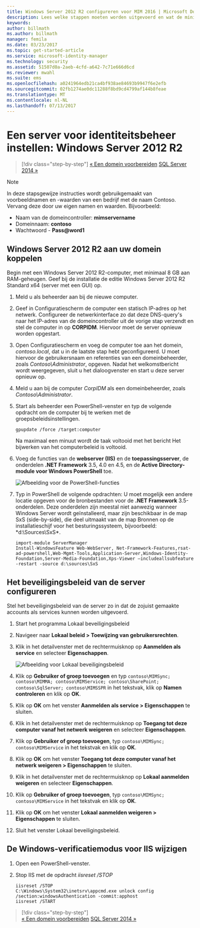 ```yaml
---
title: Windows Server 2012 R2 configureren voor MIM 2016 | Microsoft Docs
description: Lees welke stappen moeten worden uitgevoerd en wat de minimale vereisten zijn voor het voorbereiden van Windows Server 2012 RS zodat dit kan samenwerken met MIM 2016.
keywords: 
author: billmath
ms.author: billmath
manager: femila
ms.date: 03/23/2017
ms.topic: get-started-article
ms.service: microsoft-identity-manager
ms.technology: security
ms.assetid: 51507d0a-2aeb-4cfd-a642-7c71e666d6cd
ms.reviewer: mwahl
ms.suite: ems
ms.openlocfilehash: a0241964edb21ca4bf938ae84693b9947f6e2efb
ms.sourcegitcommit: 02fb1274ae0dc11288f8bd9cd4799af144b8feae
ms.translationtype: MT
ms.contentlocale: nl-NL
ms.lasthandoff: 07/13/2017
---
```

# Een server voor identiteitsbeheer instellen: Windows Server 2012 R2
<a id="set-up-an-identity-management-server-windows-server-2012-r2" class="xliff"></a>

>[!div class="step-by-step"]
[« Een domein voorbereiden](preparing-domain.md)
[SQL Server 2014 »](prepare-server-sql2014.md)

> [!NOTE]
> In deze stapsgewijze instructies wordt gebruikgemaakt van voorbeeldnamen en -waarden van een bedrijf met de naam Contoso. Vervang deze door uw eigen namen en waarden. Bijvoorbeeld:
> - Naam van de domeincontroller: **mimservername**
> - Domeinnaam: **contoso**
> - Wachtwoord - **Pass@word1**

## Windows Server 2012 R2 aan uw domein koppelen
<a id="join-windows-server-2012-r2-to-your-domain" class="xliff"></a>

Begin met een Windows Server 2012 R2-computer, met minimaal 8 GB aan RAM-geheugen. Geef bij de installatie de editie Windows Server 2012 R2 Standard x64 (server met een GUI) op.

1. Meld u als beheerder aan bij de nieuwe computer.

2. Geef in Configuratiescherm de computer een statisch IP-adres op het netwerk. Configureer de netwerkinterface zo dat deze DNS-query's naar het IP-adres van de domeincontroller uit de vorige stap verzendt en stel de computer in op **CORPIDM**.  Hiervoor moet de server opnieuw worden opgestart.

3. Open Configuratiescherm en voeg de computer toe aan het domein, *contoso.local*, dat u in de laatste stap hebt geconfigureerd.  U moet hiervoor de gebruikersnaam en referenties van een domeinbeheerder, zoals *Contoso\Administrator*, opgeven.  Nadat het welkomstbericht wordt weergegeven, sluit u het dialoogvenster en start u deze server opnieuw op.

4. Meld u aan bij de computer *CorpIDM* als een domeinbeheerder, zoals *Contoso\Administrator*.

5. Start als beheerder een PowerShell-venster en typ de volgende opdracht om de computer bij te werken met de groepsbeleidsinstellingen.

    ```
    gpupdate /force /target:computer
    ```

    Na maximaal een minuut wordt de taak voltooid met het bericht Het bijwerken van het computerbeleid is voltooid.

6. Voeg de functies van de **webserver (IIS)** en de **toepassingsserver**, de onderdelen **.NET Framework** 3.5, 4.0 en 4.5, en de **Active Directory-module voor Windows PowerShell** toe.

    ![Afbeelding voor de PowerShell-functies](media/MIM-DeployWS2.png)

7. Typ in PowerShell de volgende opdrachten: U moet mogelijk een andere locatie opgeven voor de bronbestanden voor de **.NET Framework** 3.5-onderdelen. Deze onderdelen zijn meestal niet aanwezig wanneer Windows Server wordt geïnstalleerd, maar zijn beschikbaar in de map SxS (side-by-side), die deel uitmaakt van de map Bronnen op de installatieschijf voor het besturingssysteem, bijvoorbeeld: *d:\Sources\SxS\*.

    ```
    import-module ServerManager
    Install-WindowsFeature Web-WebServer, Net-Framework-Features,rsat-ad-powershell,Web-Mgmt-Tools,Application-Server,Windows-Identity-Foundation,Server-Media-Foundation,Xps-Viewer –includeallsubfeature -restart -source d:\sources\SxS
    ```

## Het beveiligingsbeleid van de server configureren
<a id="configure-the-server-security-policy" class="xliff"></a>

Stel het beveiligingsbeleid van de server zo in dat de zojuist gemaakte accounts als services kunnen worden uitgevoerd.

1. Start het programma Lokaal beveiligingsbeleid

2. Navigeer naar **Lokaal beleid > Toewijzing van gebruikersrechten**.

3. Klik in het detailvenster met de rechtermuisknop op **Aanmelden als service** en selecteer **Eigenschappen**.

    ![Afbeelding voor Lokaal beveiligingsbeleid](media/MIM-DeployWS3.png)

4. Klik op **Gebruiker of groep toevoegen** en typ `contoso\MIMSync; contoso\MIMMA; contoso\MIMService; contoso\SharePoint; contoso\SqlServer; contoso\MIMSSPR` in het tekstvak, klik op **Namen controleren** en klik op **OK**.

5. Klik op **OK** om het venster **Aanmelden als service > Eigenschappen** te sluiten.

6.  Klik in het detailvenster met de rechtermuisknop op **Toegang tot deze computer vanaf het netwerk weigeren** en selecteer **Eigenschappen**.

7. Klik op **Gebruiker of groep toevoegen**, typ `contoso\MIMSync; contoso\MIMService` in het tekstvak en klik op **OK**.

8. Klik op **OK** om het venster **Toegang tot deze computer vanaf het netwerk weigeren > Eigenschappen** te sluiten.

9. Klik in het detailvenster met de rechtermuisknop op **Lokaal aanmelden weigeren** en selecteer **Eigenschappen**.

10. Klik op **Gebruiker of groep toevoegen**, typ `contoso\MIMSync; contoso\MIMService` in het tekstvak en klik op **OK**.

11. Klik op **OK** om het venster **Lokaal aanmelden weigeren > Eigenschappen** te sluiten.

12. Sluit het venster Lokaal beveiligingsbeleid.


## De Windows-verificatiemodus voor IIS wijzigen
<a id="change-the-iis-windows-authentication-mode" class="xliff"></a>

1.  Open een PowerShell-venster.

2.  Stop IIS met de opdracht *iisreset /STOP*

    ```
    iisreset /STOP
    C:\Windows\System32\inetsrv\appcmd.exe unlock config /section:windowsAuthentication -commit:apphost
    iisreset /START
    ```

>[!div class="step-by-step"]  
[« Een domein voorbereiden](preparing-domain.md)
[SQL Server 2014 »](prepare-server-sql2014.md)
